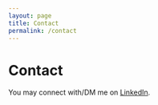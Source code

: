 ```yaml
---
layout: page
title: Contact
permalink: /contact
---
```


# Contact

You may connect with/DM me on [LinkedIn](https://www.linkedin.com/in/karma-dolkar29/).
